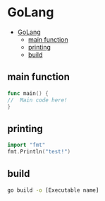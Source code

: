 # GoLang
<!--ts-->
   * [GoLang](go.md#golang)
      * [main function](go.md#main-function)
      * [printing](go.md#printing)
      * [build](go.md#build)

<!-- Added by: runner, at: Tue Feb  9 14:37:41 UTC 2021 -->

<!--te-->

## main function
```go
func main() {
//  Main code here!
}
```

## printing
```go
import "fmt"
fmt.Println("test!")
```

## build
```bash
go build -o [Executable name]
```
